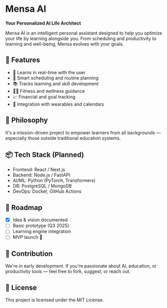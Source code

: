 # Mensa AI

**Your Personalized AI Life Architect**

Mensa AI is an intelligent personal assistant designed to help you optimize your life by learning alongside you. From scheduling and productivity to learning and well-being, Mensa evolves with your goals.

## 🚀 Features

- 🧠 Learns in real-time with the user
- 📅 Smart scheduling and routine planning
- 📚 Tracks learning and skill development
- 🏋️‍♂️ Fitness and wellness guidance
- 📈 Financial and goal tracking
- 🔗 Integration with wearables and calendars

## 🌱 Philosophy

It's a mission-driven project to empower learners from all backgrounds — especially those outside traditional education systems.

## 📦 Tech Stack (Planned)

- Frontend: React / Next.js
- Backend: Node.js / FastAPI
- AI/ML: Python (PyTorch, Transformers)
- DB: PostgreSQL / MongoDB
- DevOps: Docker, GitHub Actions

## 📍 Roadmap

- [x] Idea & vision documented
- [ ] Basic prototype (Q3 2025)
- [ ] Learning engine integration
- [ ] MVP launch 🚀

## 🤝 Contribution

We're in early development. If you're passionate about AI, education, or productivity tools — feel free to fork, suggest, or reach out.

## 📜 License

This project is licensed under the MIT License.
